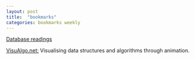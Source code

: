 ```yaml
---
layout: post
title:  "bookmarks"
categories: bookmarks weekly
---
```


[Database readings](https://github.com/rxin/db-readings)

[VisuAlgo.net:](http://www.comp.nus.edu.sg/~stevenha/visualization/) Visualising data structures and algorithms through animation.
